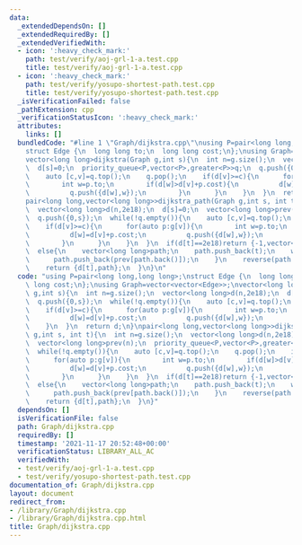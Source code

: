 ```yaml
---
data:
  _extendedDependsOn: []
  _extendedRequiredBy: []
  _extendedVerifiedWith:
  - icon: ':heavy_check_mark:'
    path: test/verify/aoj-grl-1-a.test.cpp
    title: test/verify/aoj-grl-1-a.test.cpp
  - icon: ':heavy_check_mark:'
    path: test/verify/yosupo-shortest-path.test.cpp
    title: test/verify/yosupo-shortest-path.test.cpp
  _isVerificationFailed: false
  _pathExtension: cpp
  _verificationStatusIcon: ':heavy_check_mark:'
  attributes:
    links: []
  bundledCode: "#line 1 \"Graph/dijkstra.cpp\"\nusing P=pair<long long,long long>;\n\
    struct Edge {\n  long long to;\n  long long cost;\n};\nusing Graph=vector<vector<Edge>>;\n\
    vector<long long>dijkstra(Graph g,int s){\n  int n=g.size();\n  vector<long long>d(n,2e18);\n\
    \  d[s]=0;\n  priority_queue<P,vector<P>,greater<P>>q;\n  q.push({0,s});\n  while(!q.empty()){\n\
    \    auto [c,v]=q.top();\n    q.pop();\n    if(d[v]>=c){\n      for(auto p:g[v]){\n\
    \        int w=p.to;\n        if(d[w]>d[v]+p.cost){\n          d[w]=d[v]+p.cost;\n\
    \          q.push({d[w],w});\n        }\n      }\n    }\n  }\n  return d;\n}\n\
    pair<long long,vector<long long>>dijkstra_path(Graph g,int s, int t){\n  int n=g.size();\n\
    \  vector<long long>d(n,2e18);\n  d[s]=0;\n  vector<long long>prev(n);\n  priority_queue<P,vector<P>,greater<P>>q;\n\
    \  q.push({0,s});\n  while(!q.empty()){\n    auto [c,v]=q.top();\n    q.pop();\n\
    \    if(d[v]>=c){\n      for(auto p:g[v]){\n        int w=p.to;\n        if(d[w]>d[v]+p.cost){\n\
    \          d[w]=d[v]+p.cost;\n          q.push({d[w],w});\n          prev[w]=v;\n\
    \        }\n      }\n    }\n  }\n  if(d[t]==2e18)return {-1,vector<long long>()};\n\
    \  else{\n    vector<long long>path;\n    path.push_back(t);\n    while(path.back()!=s){\n\
    \      path.push_back(prev[path.back()]);\n    }\n    reverse(path.begin(),path.end());\n\
    \    return {d[t],path};\n  }\n}\n"
  code: "using P=pair<long long,long long>;\nstruct Edge {\n  long long to;\n  long\
    \ long cost;\n};\nusing Graph=vector<vector<Edge>>;\nvector<long long>dijkstra(Graph\
    \ g,int s){\n  int n=g.size();\n  vector<long long>d(n,2e18);\n  d[s]=0;\n  priority_queue<P,vector<P>,greater<P>>q;\n\
    \  q.push({0,s});\n  while(!q.empty()){\n    auto [c,v]=q.top();\n    q.pop();\n\
    \    if(d[v]>=c){\n      for(auto p:g[v]){\n        int w=p.to;\n        if(d[w]>d[v]+p.cost){\n\
    \          d[w]=d[v]+p.cost;\n          q.push({d[w],w});\n        }\n      }\n\
    \    }\n  }\n  return d;\n}\npair<long long,vector<long long>>dijkstra_path(Graph\
    \ g,int s, int t){\n  int n=g.size();\n  vector<long long>d(n,2e18);\n  d[s]=0;\n\
    \  vector<long long>prev(n);\n  priority_queue<P,vector<P>,greater<P>>q;\n  q.push({0,s});\n\
    \  while(!q.empty()){\n    auto [c,v]=q.top();\n    q.pop();\n    if(d[v]>=c){\n\
    \      for(auto p:g[v]){\n        int w=p.to;\n        if(d[w]>d[v]+p.cost){\n\
    \          d[w]=d[v]+p.cost;\n          q.push({d[w],w});\n          prev[w]=v;\n\
    \        }\n      }\n    }\n  }\n  if(d[t]==2e18)return {-1,vector<long long>()};\n\
    \  else{\n    vector<long long>path;\n    path.push_back(t);\n    while(path.back()!=s){\n\
    \      path.push_back(prev[path.back()]);\n    }\n    reverse(path.begin(),path.end());\n\
    \    return {d[t],path};\n  }\n}"
  dependsOn: []
  isVerificationFile: false
  path: Graph/dijkstra.cpp
  requiredBy: []
  timestamp: '2021-11-17 20:52:48+00:00'
  verificationStatus: LIBRARY_ALL_AC
  verifiedWith:
  - test/verify/aoj-grl-1-a.test.cpp
  - test/verify/yosupo-shortest-path.test.cpp
documentation_of: Graph/dijkstra.cpp
layout: document
redirect_from:
- /library/Graph/dijkstra.cpp
- /library/Graph/dijkstra.cpp.html
title: Graph/dijkstra.cpp
---
```

